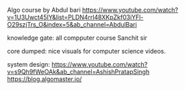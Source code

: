 Algo course by Abdul bari
https://www.youtube.com/watch?v=1U3Uwct45IY&list=PLDN4rrl48XKpZkf03iYFl-O29szjTrs_O&index=5&ab_channel=AbdulBari

knowledge gate: all compputer course
Sanchit sir

core dumped:
nice visuals for computer science videos.

system design:
https://www.youtube.com/watch?v=s9Qh9fWeOAk&ab_channel=AshishPratapSingh
https://blog.algomaster.io/
